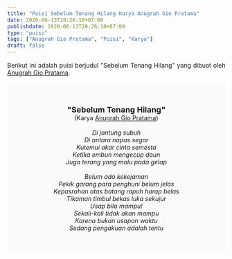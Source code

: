 ```yaml
---
title: "Puisi Sebelum Tenang Hilang Karya Anugrah Gio Pratama"
date: 2020-06-13T20:26:10+07:00
publishdate: 2020-06-13T20:26:10+07:00
type: "puisi"
tags: ["Anugrah Gio Pratama", "Puisi", "Karya"]
draft: false
---
```


<div dir="ltr" style="text-align: left;" trbidi="on"><div dir="ltr" style="text-align: left;" trbidi="on"><div style="text-align: justify;">Berikut ini adalah puisi berjudul "Sebelum Tenang Hilang" yang dibuat oleh <a href="https://ideide.id/puisi-anugrah-gio-pratama.html" target="_blank">Anugrah Gio Pratama</a>. </div><br /><div style="background: #FAFAFA; font-size: 14px; padding: 50px; text-align: center;"><span style="font-size: 18px;"><b>"Sebelum Tenang Hilang"</b></span><br />(Karya <a href="https://www.sekata.web.id/tags/anugrah-gio-pratama" target="_blank">Anugrah Gio Pratama</a>) <br /><br /><i> Di jantung subuh<br />
Di antara napas segar<br />
Kutemui akar cinta semesta<br />
Ketika embun mengecup daun<br />
Juga terang yang malu pada gelap<br />
<br />
Belum ada kekejaman<br />
Pekik garang para penghuni belum jelas<br />
Kepasrahan atas batang rapuh harap belas<br />
Tikaman timbul bekas luka sekujur<br />
Usap bila mampu!<br />
Sekali-kali tidak akan mampu<br />
Karena bukan usapan waktu<br />
Sedang pengakuan adalah tentu</i></div></div></div>
